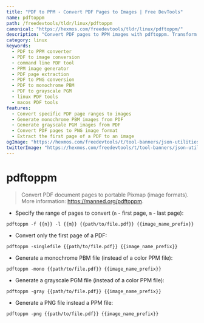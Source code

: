 ```yaml
---
title: "PDF to PPM - Convert PDF Pages to Images | Free DevTools"
name: pdftoppm
path: /freedevtools/tldr/linux/pdftoppm
canonical: "https://hexmos.com/freedevtools/tldr/linux/pdftoppm/"
description: "Convert PDF pages to PPM images with pdftoppm. Transform PDF documents into portable pixmap files using this command-line tool. Free online tool, no registration required."
category: linux
keywords:
  - PDF to PPM converter
  - PDF to image conversion
  - command line PDF tool
  - PPM image generator
  - PDF page extraction
  - PDF to PNG conversion
  - PDF to monochrome PBM
  - PDF to grayscale PGM
  - linux PDF tools
  - macos PDF tools
features:
  - Convert specific PDF page ranges to images
  - Generate monochrome PBM images from PDF
  - Generate grayscale PGM images from PDF
  - Convert PDF pages to PNG image format
  - Extract the first page of a PDF to an image
ogImage: "https://hexmos.com/freedevtools/t/tool-banners/json-utilities-banner.png"
twitterImage: "https://hexmos.com/freedevtools/t/tool-banners/json-utilities-banner.png"
---
```


# pdftoppm

> Convert PDF document pages to portable Pixmap (image formats).
> More information: <https://manned.org/pdftoppm>.

- Specify the range of pages to convert (`n` - first page, `m` - last page):

`pdftoppm -f {{n}} -l {{m}} {{path/to/file.pdf}} {{image_name_prefix}}`

- Convert only the first page of a PDF:

`pdftoppm -singlefile {{path/to/file.pdf}} {{image_name_prefix}}`

- Generate a monochrome PBM file (instead of a color PPM file):

`pdftoppm -mono {{path/to/file.pdf}} {{image_name_prefix}}`

- Generate a grayscale PGM file (instead of a color PPM file):

`pdftoppm -gray {{path/to/file.pdf}} {{image_name_prefix}}`

- Generate a PNG file instead a PPM file:

`pdftoppm -png {{path/to/file.pdf}} {{image_name_prefix}}`
